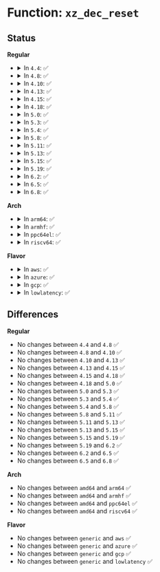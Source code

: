 # Function: <code>xz_dec_reset</code>

## Status
<b>Regular</b>
<ul>
<li>
<details>
<summary>In <code>4.4</code>: ✅</summary>

```c
void xz_dec_reset(struct xz_dec *s);
```

**Collision:** Unique Global

**Inline:** No

**Transformation:** False

**Instances:**

```
In lib/xz/xz_dec_stream.c (ffffffff8140ed10)
Location: lib/xz/xz_dec_stream.c:800
Inline: False
Direct callers:
  - lib/xz/xz_dec_stream.c:xz_dec_run
  - lib/xz/xz_dec_stream.c:xz_dec_init
```
**Symbols:**

```
ffffffff8140ed10-ffffffff8140ed9f: xz_dec_reset (STB_GLOBAL)
```
</details>
</li>
<li>
<details>
<summary>In <code>4.8</code>: ✅</summary>

```c
void xz_dec_reset(struct xz_dec *s);
```

**Collision:** Unique Global

**Inline:** No

**Transformation:** False

**Instances:**

```
In lib/xz/xz_dec_stream.c (ffffffff81456a30)
Location: lib/xz/xz_dec_stream.c:800
Inline: False
Direct callers:
  - fs/squashfs/xz_wrapper.c:squashfs_xz_uncompress
  - lib/xz/xz_dec_stream.c:xz_dec_init
  - lib/xz/xz_dec_stream.c:xz_dec_run
```
**Symbols:**

```
ffffffff81456a30-ffffffff81456abf: xz_dec_reset (STB_GLOBAL)
```
</details>
</li>
<li>
<details>
<summary>In <code>4.10</code>: ✅</summary>

```c
void xz_dec_reset(struct xz_dec *s);
```

**Collision:** Unique Global

**Inline:** No

**Transformation:** False

**Instances:**

```
In lib/xz/xz_dec_stream.c (ffffffff814753f0)
Location: lib/xz/xz_dec_stream.c:800
Inline: False
Direct callers:
  - fs/squashfs/xz_wrapper.c:squashfs_xz_uncompress
  - lib/xz/xz_dec_stream.c:xz_dec_init
  - lib/xz/xz_dec_stream.c:xz_dec_run
```
**Symbols:**

```
ffffffff814753f0-ffffffff8147547f: xz_dec_reset (STB_GLOBAL)
```
</details>
</li>
<li>
<details>
<summary>In <code>4.13</code>: ✅</summary>

```c
void xz_dec_reset(struct xz_dec *s);
```

**Collision:** Unique Global

**Inline:** No

**Transformation:** False

**Instances:**

```
In lib/xz/xz_dec_stream.c (ffffffff8147e7d0)
Location: lib/xz/xz_dec_stream.c:800
Inline: False
Direct callers:
  - fs/squashfs/xz_wrapper.c:squashfs_xz_uncompress
  - lib/xz/xz_dec_stream.c:xz_dec_init
  - lib/xz/xz_dec_stream.c:xz_dec_run
```
**Symbols:**

```
ffffffff8147e7d0-ffffffff8147e85f: xz_dec_reset (STB_GLOBAL)
```
</details>
</li>
<li>
<details>
<summary>In <code>4.15</code>: ✅</summary>

```c
void xz_dec_reset(struct xz_dec *s);
```

**Collision:** Unique Global

**Inline:** No

**Transformation:** False

**Instances:**

```
In lib/xz/xz_dec_stream.c (ffffffff814ba5f0)
Location: lib/xz/xz_dec_stream.c:816
Inline: False
Direct callers:
  - fs/squashfs/xz_wrapper.c:squashfs_xz_uncompress
  - lib/xz/xz_dec_stream.c:xz_dec_init
  - lib/xz/xz_dec_stream.c:xz_dec_run
```
**Symbols:**

```
ffffffff814ba5f0-ffffffff814ba67f: xz_dec_reset (STB_GLOBAL)
```
</details>
</li>
<li>
<details>
<summary>In <code>4.18</code>: ✅</summary>

```c
void xz_dec_reset(struct xz_dec *s);
```

**Collision:** Unique Global

**Inline:** No

**Transformation:** False

**Instances:**

```
In lib/xz/xz_dec_stream.c (ffffffff814ed6a0)
Location: lib/xz/xz_dec_stream.c:816
Inline: False
Direct callers:
  - fs/squashfs/xz_wrapper.c:squashfs_xz_uncompress
  - lib/xz/xz_dec_stream.c:xz_dec_init
  - lib/xz/xz_dec_stream.c:xz_dec_run
```
**Symbols:**

```
ffffffff814ed6a0-ffffffff814ed724: xz_dec_reset (STB_GLOBAL)
```
</details>
</li>
<li>
<details>
<summary>In <code>5.0</code>: ✅</summary>

```c
void xz_dec_reset(struct xz_dec *s);
```

**Collision:** Unique Global

**Inline:** No

**Transformation:** False

**Instances:**

```
In lib/xz/xz_dec_stream.c (ffffffff81500c60)
Location: lib/xz/xz_dec_stream.c:816
Inline: False
Direct callers:
  - fs/squashfs/xz_wrapper.c:squashfs_xz_uncompress
  - lib/xz/xz_dec_stream.c:xz_dec_init
  - lib/xz/xz_dec_stream.c:xz_dec_run
```
**Symbols:**

```
ffffffff81500c60-ffffffff81500ce4: xz_dec_reset (STB_GLOBAL)
```
</details>
</li>
<li>
<details>
<summary>In <code>5.3</code>: ✅</summary>

```c
void xz_dec_reset(struct xz_dec *s);
```

**Collision:** Unique Global

**Inline:** No

**Transformation:** False

**Instances:**

```
In lib/xz/xz_dec_stream.c (ffffffff8152edb0)
Location: lib/xz/xz_dec_stream.c:816
Inline: False
Direct callers:
  - fs/squashfs/xz_wrapper.c:squashfs_xz_uncompress
  - lib/xz/xz_dec_stream.c:xz_dec_init
  - lib/xz/xz_dec_stream.c:xz_dec_run
```
**Symbols:**

```
ffffffff8152edb0-ffffffff8152ee34: xz_dec_reset (STB_GLOBAL)
```
</details>
</li>
<li>
<details>
<summary>In <code>5.4</code>: ✅</summary>

```c
void xz_dec_reset(struct xz_dec *s);
```

**Collision:** Unique Global

**Inline:** No

**Transformation:** False

**Instances:**

```
In lib/xz/xz_dec_stream.c (ffffffff8154fc40)
Location: lib/xz/xz_dec_stream.c:816
Inline: False
Direct callers:
  - fs/squashfs/xz_wrapper.c:squashfs_xz_uncompress
  - lib/xz/xz_dec_stream.c:xz_dec_init
  - lib/xz/xz_dec_stream.c:xz_dec_run
```
**Symbols:**

```
ffffffff8154fc40-ffffffff8154fcc4: xz_dec_reset (STB_GLOBAL)
```
</details>
</li>
<li>
<details>
<summary>In <code>5.8</code>: ✅</summary>

```c
void xz_dec_reset(struct xz_dec *s);
```

**Collision:** Unique Global

**Inline:** No

**Transformation:** False

**Instances:**

```
In lib/xz/xz_dec_stream.c (ffffffff815d97d0)
Location: lib/xz/xz_dec_stream.c:816
Inline: False
Direct callers:
  - fs/squashfs/xz_wrapper.c:squashfs_xz_uncompress
  - lib/xz/xz_dec_stream.c:xz_dec_init
  - lib/xz/xz_dec_stream.c:xz_dec_run
```
**Symbols:**

```
ffffffff815d97d0-ffffffff815d9854: xz_dec_reset (STB_GLOBAL)
```
</details>
</li>
<li>
<details>
<summary>In <code>5.11</code>: ✅</summary>

```c
void xz_dec_reset(struct xz_dec *s);
```

**Collision:** Unique Global

**Inline:** No

**Transformation:** False

**Instances:**

```
In lib/xz/xz_dec_stream.c (ffffffff815f7420)
Location: lib/xz/xz_dec_stream.c:816
Inline: False
Direct callers:
  - fs/squashfs/xz_wrapper.c:squashfs_xz_uncompress
  - lib/xz/xz_dec_stream.c:xz_dec_init
  - lib/xz/xz_dec_stream.c:xz_dec_run
```
**Symbols:**

```
ffffffff815f7420-ffffffff815f74af: xz_dec_reset (STB_GLOBAL)
```
</details>
</li>
<li>
<details>
<summary>In <code>5.13</code>: ✅</summary>

```c
void xz_dec_reset(struct xz_dec *s);
```

**Collision:** Unique Global

**Inline:** No

**Transformation:** False

**Instances:**

```
In lib/xz/xz_dec_stream.c (ffffffff815da0d0)
Location: lib/xz/xz_dec_stream.c:816
Inline: False
Direct callers:
  - fs/squashfs/xz_wrapper.c:squashfs_xz_uncompress
  - lib/xz/xz_dec_stream.c:xz_dec_init
  - lib/xz/xz_dec_stream.c:xz_dec_run
```
**Symbols:**

```
ffffffff815da0d0-ffffffff815da15f: xz_dec_reset (STB_GLOBAL)
```
</details>
</li>
<li>
<details>
<summary>In <code>5.15</code>: ✅</summary>

```c
void xz_dec_reset(struct xz_dec *s);
```

**Collision:** Unique Global

**Inline:** No

**Transformation:** False

**Instances:**

```
In lib/xz/xz_dec_stream.c (ffffffff816455c0)
Location: lib/xz/xz_dec_stream.c:816
Inline: False
Direct callers:
  - fs/squashfs/xz_wrapper.c:squashfs_xz_uncompress
  - lib/xz/xz_dec_stream.c:xz_dec_init
  - lib/xz/xz_dec_stream.c:xz_dec_run
```
**Symbols:**

```
ffffffff816455c0-ffffffff8164564f: xz_dec_reset (STB_GLOBAL)
```
</details>
</li>
<li>
<details>
<summary>In <code>5.19</code>: ✅</summary>

```c
void xz_dec_reset(struct xz_dec *s);
```

**Collision:** Unique Global

**Inline:** No

**Transformation:** False

**Instances:**

```
In lib/xz/xz_dec_stream.c (ffffffff8175b320)
Location: lib/xz/xz_dec_stream.c:816
Inline: False
Direct callers:
  - fs/squashfs/xz_wrapper.c:squashfs_xz_uncompress
  - lib/xz/xz_dec_stream.c:xz_dec_init
  - lib/xz/xz_dec_stream.c:xz_dec_run
```
**Symbols:**

```
ffffffff8175b320-ffffffff8175b3bd: xz_dec_reset (STB_GLOBAL)
```
</details>
</li>
<li>
<details>
<summary>In <code>6.2</code>: ✅</summary>

```c
void xz_dec_reset(struct xz_dec *s);
```

**Collision:** Unique Global

**Inline:** No

**Transformation:** False

**Instances:**

```
In lib/xz/xz_dec_stream.c (ffffffff81888730)
Location: lib/xz/xz_dec_stream.c:816
Inline: False
Direct callers:
  - fs/squashfs/xz_wrapper.c:squashfs_xz_uncompress
  - lib/xz/xz_dec_stream.c:xz_dec_init
  - lib/xz/xz_dec_stream.c:xz_dec_run
```
**Symbols:**

```
ffffffff81888730-ffffffff818887cd: xz_dec_reset (STB_GLOBAL)
```
</details>
</li>
<li>
<details>
<summary>In <code>6.5</code>: ✅</summary>

```c
void xz_dec_reset(struct xz_dec *s);
```

**Collision:** Unique Global

**Inline:** No

**Transformation:** False

**Instances:**

```
In lib/xz/xz_dec_stream.c (ffffffff818cab20)
Location: lib/xz/xz_dec_stream.c:816
Inline: False
Direct callers:
  - fs/squashfs/xz_wrapper.c:squashfs_xz_uncompress
  - lib/xz/xz_dec_stream.c:xz_dec_init
  - lib/xz/xz_dec_stream.c:xz_dec_run
```
**Symbols:**

```
ffffffff818cab20-ffffffff818cabbd: xz_dec_reset (STB_GLOBAL)
```
</details>
</li>
<li>
<details>
<summary>In <code>6.8</code>: ✅</summary>

```c
void xz_dec_reset(struct xz_dec *s);
```

**Collision:** Unique Global

**Inline:** No

**Transformation:** False

**Instances:**

```
In lib/xz/xz_dec_stream.c (ffffffff8191c6e0)
Location: lib/xz/xz_dec_stream.c:816
Inline: False
Direct callers:
  - fs/squashfs/xz_wrapper.c:squashfs_xz_uncompress
  - lib/xz/xz_dec_stream.c:xz_dec_init
  - lib/xz/xz_dec_stream.c:xz_dec_run
```
**Symbols:**

```
ffffffff8191c6e0-ffffffff8191c77d: xz_dec_reset (STB_GLOBAL)
```
</details>
</li>
</ul>
<b>Arch</b>
<ul>
<li>
<details>
<summary>In <code>arm64</code>: ✅</summary>

```c
void xz_dec_reset(struct xz_dec *s);
```

**Collision:** Unique Global

**Inline:** No

**Transformation:** False

**Instances:**

```
In lib/xz/xz_dec_stream.c (ffff80001065bca0)
Location: lib/xz/xz_dec_stream.c:816
Inline: False
Direct callers:
  - fs/squashfs/xz_wrapper.c:squashfs_xz_uncompress
  - lib/xz/xz_dec_stream.c:xz_dec_init
  - lib/xz/xz_dec_stream.c:xz_dec_run
```
**Symbols:**

```
ffff80001065bca0-ffff80001065bcd0: xz_dec_reset (STB_GLOBAL)
```
</details>
</li>
<li>
<details>
<summary>In <code>armhf</code>: ✅</summary>

```c
void xz_dec_reset(struct xz_dec *s);
```

**Collision:** Unique Global

**Inline:** No

**Transformation:** False

**Instances:**

```
In lib/xz/xz_dec_stream.c (c0805368)
Location: lib/xz/xz_dec_stream.c:816
Inline: False
Direct callers:
  - fs/squashfs/xz_wrapper.c:squashfs_xz_uncompress
  - lib/xz/xz_dec_stream.c:xz_dec_init
  - lib/xz/xz_dec_stream.c:xz_dec_run
```
**Symbols:**

```
c0805368-c08053c0: xz_dec_reset (STB_GLOBAL)
```
</details>
</li>
<li>
<details>
<summary>In <code>ppc64el</code>: ✅</summary>

```c
void xz_dec_reset(struct xz_dec *s);
```

**Collision:** Unique Global

**Inline:** No

**Transformation:** False

**Instances:**

```
In lib/xz/xz_dec_stream.c (c00000000080d390)
Location: lib/xz/xz_dec_stream.c:816
Inline: False
Direct callers:
  - fs/squashfs/xz_wrapper.c:squashfs_xz_uncompress
  - lib/xz/xz_dec_stream.c:xz_dec_init
  - lib/xz/xz_dec_stream.c:xz_dec_run
```
**Symbols:**

```
c00000000080d390-c00000000080d3e4: xz_dec_reset (STB_GLOBAL)
```
</details>
</li>
<li>
<details>
<summary>In <code>riscv64</code>: ✅</summary>

```c
void xz_dec_reset(struct xz_dec *s);
```

**Collision:** Unique Global

**Inline:** No

**Transformation:** False

**Instances:**

```
In lib/xz/xz_dec_stream.c (ffffffe000489b04)
Location: lib/xz/xz_dec_stream.c:816
Inline: False
Direct callers:
  - fs/squashfs/xz_wrapper.c:squashfs_xz_uncompress
  - lib/xz/xz_dec_stream.c:xz_dec_init
  - lib/xz/xz_dec_stream.c:xz_dec_run
```
**Symbols:**

```
ffffffe000489b04-ffffffe000489b52: xz_dec_reset (STB_GLOBAL)
```
</details>
</li>
</ul>
<b>Flavor</b>
<ul>
<li>
<details>
<summary>In <code>aws</code>: ✅</summary>

```c
void xz_dec_reset(struct xz_dec *s);
```

**Collision:** Unique Global

**Inline:** No

**Transformation:** False

**Instances:**

```
In lib/xz/xz_dec_stream.c (ffffffff81548220)
Location: lib/xz/xz_dec_stream.c:816
Inline: False
Direct callers:
  - fs/squashfs/xz_wrapper.c:squashfs_xz_uncompress
  - lib/xz/xz_dec_stream.c:xz_dec_init
  - lib/xz/xz_dec_stream.c:xz_dec_run
```
**Symbols:**

```
ffffffff81548220-ffffffff815482a4: xz_dec_reset (STB_GLOBAL)
```
</details>
</li>
<li>
<details>
<summary>In <code>azure</code>: ✅</summary>

```c
void xz_dec_reset(struct xz_dec *s);
```

**Collision:** Unique Global

**Inline:** No

**Transformation:** False

**Instances:**

```
In lib/xz/xz_dec_stream.c (ffffffff81538500)
Location: lib/xz/xz_dec_stream.c:816
Inline: False
Direct callers:
  - fs/squashfs/xz_wrapper.c:squashfs_xz_uncompress
  - lib/xz/xz_dec_stream.c:xz_dec_init
  - lib/xz/xz_dec_stream.c:xz_dec_run
```
**Symbols:**

```
ffffffff81538500-ffffffff81538584: xz_dec_reset (STB_GLOBAL)
```
</details>
</li>
<li>
<details>
<summary>In <code>gcp</code>: ✅</summary>

```c
void xz_dec_reset(struct xz_dec *s);
```

**Collision:** Unique Global

**Inline:** No

**Transformation:** False

**Instances:**

```
In lib/xz/xz_dec_stream.c (ffffffff81543f60)
Location: lib/xz/xz_dec_stream.c:816
Inline: False
Direct callers:
  - fs/squashfs/xz_wrapper.c:squashfs_xz_uncompress
  - lib/xz/xz_dec_stream.c:xz_dec_init
  - lib/xz/xz_dec_stream.c:xz_dec_run
```
**Symbols:**

```
ffffffff81543f60-ffffffff81543fe4: xz_dec_reset (STB_GLOBAL)
```
</details>
</li>
<li>
<details>
<summary>In <code>lowlatency</code>: ✅</summary>

```c
void xz_dec_reset(struct xz_dec *s);
```

**Collision:** Unique Global

**Inline:** No

**Transformation:** False

**Instances:**

```
In lib/xz/xz_dec_stream.c (ffffffff8155dd90)
Location: lib/xz/xz_dec_stream.c:816
Inline: False
Direct callers:
  - fs/squashfs/xz_wrapper.c:squashfs_xz_uncompress
  - lib/xz/xz_dec_stream.c:xz_dec_init
  - lib/xz/xz_dec_stream.c:xz_dec_run
```
**Symbols:**

```
ffffffff8155dd90-ffffffff8155de14: xz_dec_reset (STB_GLOBAL)
```
</details>
</li>
</ul>

## Differences
<b>Regular</b>
<ul>
<li>
No changes between <code>4.4</code> and <code>4.8</code> ✅
</li>
<li>
No changes between <code>4.8</code> and <code>4.10</code> ✅
</li>
<li>
No changes between <code>4.10</code> and <code>4.13</code> ✅
</li>
<li>
No changes between <code>4.13</code> and <code>4.15</code> ✅
</li>
<li>
No changes between <code>4.15</code> and <code>4.18</code> ✅
</li>
<li>
No changes between <code>4.18</code> and <code>5.0</code> ✅
</li>
<li>
No changes between <code>5.0</code> and <code>5.3</code> ✅
</li>
<li>
No changes between <code>5.3</code> and <code>5.4</code> ✅
</li>
<li>
No changes between <code>5.4</code> and <code>5.8</code> ✅
</li>
<li>
No changes between <code>5.8</code> and <code>5.11</code> ✅
</li>
<li>
No changes between <code>5.11</code> and <code>5.13</code> ✅
</li>
<li>
No changes between <code>5.13</code> and <code>5.15</code> ✅
</li>
<li>
No changes between <code>5.15</code> and <code>5.19</code> ✅
</li>
<li>
No changes between <code>5.19</code> and <code>6.2</code> ✅
</li>
<li>
No changes between <code>6.2</code> and <code>6.5</code> ✅
</li>
<li>
No changes between <code>6.5</code> and <code>6.8</code> ✅
</li>
</ul>
<b>Arch</b>
<ul>
<li>
No changes between <code>amd64</code> and <code>arm64</code> ✅
</li>
<li>
No changes between <code>amd64</code> and <code>armhf</code> ✅
</li>
<li>
No changes between <code>amd64</code> and <code>ppc64el</code> ✅
</li>
<li>
No changes between <code>amd64</code> and <code>riscv64</code> ✅
</li>
</ul>
<b>Flavor</b>
<ul>
<li>
No changes between <code>generic</code> and <code>aws</code> ✅
</li>
<li>
No changes between <code>generic</code> and <code>azure</code> ✅
</li>
<li>
No changes between <code>generic</code> and <code>gcp</code> ✅
</li>
<li>
No changes between <code>generic</code> and <code>lowlatency</code> ✅
</li>
</ul>
